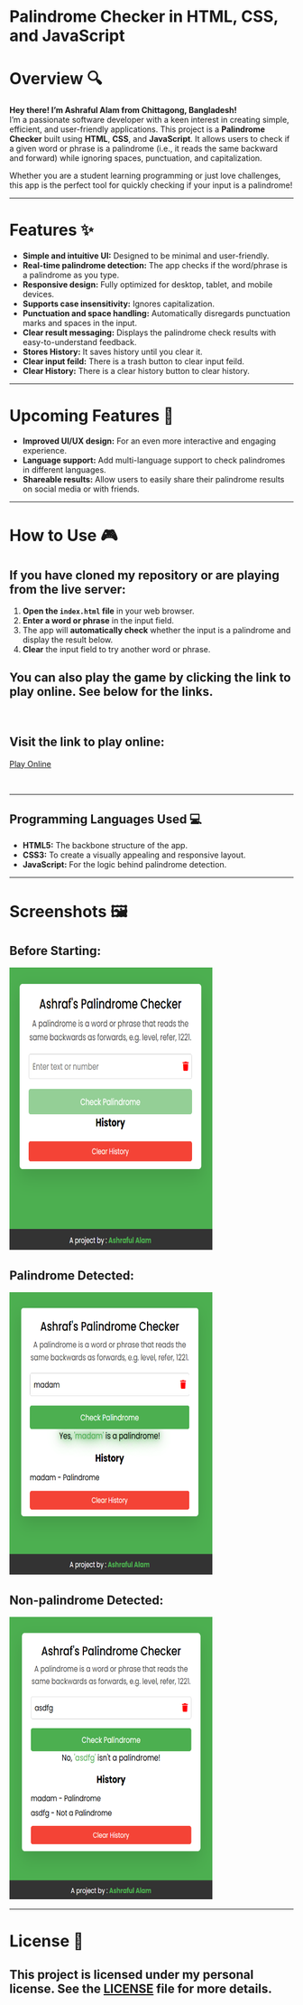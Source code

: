 # Palindrome Checker in HTML, CSS, and JavaScript

# Overview 🔍

**Hey there! I’m Ashraful Alam from Chittagong, Bangladesh!**  
I’m a passionate software developer with a keen interest in creating simple, efficient, and user-friendly applications. This project is a **Palindrome Checker** built using **HTML**, **CSS**, and **JavaScript**. It allows users to check if a given word or phrase is a palindrome (i.e., it reads the same backward and forward) while ignoring spaces, punctuation, and capitalization.

Whether you are a student learning programming or just love challenges, this app is the perfect tool for quickly checking if your input is a palindrome!

---

# Features ✨

- **Simple and intuitive UI:** Designed to be minimal and user-friendly.
- **Real-time palindrome detection:** The app checks if the word/phrase is a palindrome as you type.
- **Responsive design:** Fully optimized for desktop, tablet, and mobile devices.
- **Supports case insensitivity:** Ignores capitalization.
- **Punctuation and space handling:** Automatically disregards punctuation marks and spaces in the input.
- **Clear result messaging:** Displays the palindrome check results with easy-to-understand feedback.
- **Stores History:** It saves history until you clear it.
- **Clear input feild:** There is a trash button to clear input feild.
- **Clear History:** There is a clear history button to clear history.

---

# Upcoming Features 🚀

- **Improved UI/UX design:** For an even more interactive and engaging experience.
- **Language support:** Add multi-language support to check palindromes in different languages.
- **Shareable results:** Allow users to easily share their palindrome results on social media or with friends.

---

# How to Use 🎮

## If you have cloned my repository or are playing from the live server:

1. **Open the `index.html` file** in your web browser.
2. **Enter a word or phrase** in the input field.
3. The app will **automatically check** whether the input is a palindrome and display the result below.
4. **Clear** the input field to try another word or phrase.

## You can also play the game by clicking the link to play online. See below for the links.

<br> 

## Visit the link to play online:

[Play Online](https://ashrafulalamasad.github.io/Palindrome-Checker-in-HTML-CSS-JavaScript/)

<br> 

---

## Programming Languages Used 💻

- **HTML5:** The backbone structure of the app.
- **CSS3:** To create a visually appealing and responsive layout.
- **JavaScript:** For the logic behind palindrome detection.

---

<!-- # Demo Video

<video width="320" height="240" controls>
  <source src="https://github.com/ashrafulalamasad/Palindrome-Checker-in-HTML-CSS-JavaScript/blob/main/assets/videos/palindromedemo.mp4" type="video/mp4">
  Your browser does not support the video tag.
</video> -->

# Screenshots 🖼️

## Before Starting:

<img src="https://github.com/ashrafulalamasad/Palindrome-Checker-in-HTML-CSS-JavaScript/blob/main/assets/images/before.png" alt="Before Starting" width="360" height="500"> 

## Palindrome Detected:

<img src="https://github.com/ashrafulalamasad/Palindrome-Checker-in-HTML-CSS-JavaScript/blob/main/assets/images/palindrome.png" alt="Before Starting" width="360" height="500"> 

## Non-palindrome Detected:

<img src="https://github.com/ashrafulalamasad/Palindrome-Checker-in-HTML-CSS-JavaScript/blob/main/assets/images/not%20palindrome.png" alt="Before Starting" width="360" height="500"> 

---

# License 📜

## This project is licensed under my personal license. See the [LICENSE](https://github.com/ashrafulalamasad/Palindrome-Checker-in-HTML-CSS-JavaScript/blob/main/LICENSE/LICENSE.md) file for more details.
